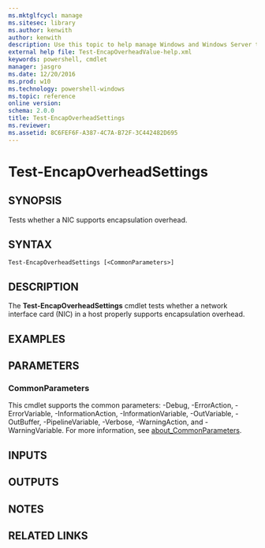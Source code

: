 ```yaml
---
ms.mktglfcycl: manage
ms.sitesec: library
ms.author: kenwith
author: kenwith
description: Use this topic to help manage Windows and Windows Server technologies with Windows PowerShell.
external help file: Test-EncapOverheadValue-help.xml
keywords: powershell, cmdlet
manager: jasgro
ms.date: 12/20/2016
ms.prod: w10
ms.technology: powershell-windows
ms.topic: reference
online version: 
schema: 2.0.0
title: Test-EncapOverheadSettings
ms.reviewer:
ms.assetid: 8C6FEF6F-A387-4C7A-B72F-3C442482D695
---
```


# Test-EncapOverheadSettings

## SYNOPSIS
Tests whether a NIC supports encapsulation overhead.

## SYNTAX

```
Test-EncapOverheadSettings [<CommonParameters>]
```

## DESCRIPTION
The **Test-EncapOverheadSettings** cmdlet tests whether a network interface card (NIC) in a host properly supports encapsulation overhead.

## EXAMPLES


## PARAMETERS

### CommonParameters
This cmdlet supports the common parameters: -Debug, -ErrorAction, -ErrorVariable, -InformationAction, -InformationVariable, -OutVariable, -OutBuffer, -PipelineVariable, -Verbose, -WarningAction, and -WarningVariable. For more information, see [about_CommonParameters](http://go.microsoft.com/fwlink/?LinkID=113216).

## INPUTS

## OUTPUTS

## NOTES

## RELATED LINKS

